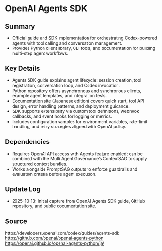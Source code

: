 # OpenAI Agents SDK

## Summary
- Official guide and SDK implementation for orchestrating Codex-powered agents with tool calling and conversation management.
- Provides Python client library, CLI tools, and documentation for building multi-step agent workflows.

## Key Details
- Agents SDK guide explains agent lifecycle: session creation, tool registration, conversation loop, and Codex invocation.
- Python repository offers asynchronous and synchronous clients, example agent templates, and integration tests.
- Documentation site (Japanese edition) covers quick start, tool API design, error handling patterns, and deployment guidance.
- SDK supports extensibility via custom tool definitions, webhook callbacks, and event hooks for logging or metrics.
- Includes configuration samples for environment variables, rate-limit handling, and retry strategies aligned with OpenAI policy.

## Dependencies
- Requires OpenAI API access with Agents feature enabled; can be combined with the Multi Agent Governance’s ContextSAG to supply structured context bundles.
- Works alongside PromptSAG outputs to enforce guardrails and evaluation criteria before agent execution.

## Update Log
- 2025-10-13: Initial capture from OpenAI Agents SDK guide, GitHub repository, and public documentation site.

## Source
https://developers.openai.com/codex/guides/agents-sdk
https://github.com/openai/openai-agents-python
https://openai.github.io/openai-agents-python/ja/